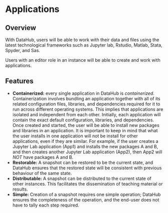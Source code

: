 # Applications

## Overview

With DataHub, users will be able to work with their data and files using the latest technological frameworks such as Jupyter lab, Rstudio, Matlab, Stata, Spyder, and Sas.

Users with an editor role in an instance will be able to create and work with applications.

## Features

* **Containerized:** every single application in DataHub is _containerized_. Containerization involves bundling an application together with all of its related configuration files, libraries, and dependencies required for it to run across different operating systems. This implies that applications are isolated and independent from each other.  Initially, each application will contain the exact default configuration, libraries, and dependencies. Once created and started, the user will be able to install new packages and libraries in an application. It is important to keep in mind that what the user installs in one application will not be install for other applications, even if they are similar. For example, if the user creates a Jupyter Lab application \(App1\) and installs the new packages A and B, and then creates another Jupyter Lab application \(App2\), then App2 will _NOT_ have packages A and B. 
* **Restorable:** A snapshot can be restored to be the current state, and DataHub ensures that the restored state will be consistent with previous behaviour of the same state. 
* **Distributable:** A snapshot can be distributed to the current state of other instances. This facilitates the dissemination of teaching material or results. 
* **Simple:** Creation of a snapshot requires one simple operation; DataHub ensures the completeness of the operation, and the end-user does not have to tally each step required.


